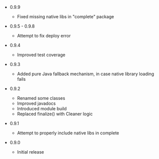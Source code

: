- 0.9.9
  - Fixed missing native libs in "complete" package 


- 0.9.5 - 0.9.8
  - Attempt to fix deploy error


- 0.9.4
  - Improved test coverage

 
- 0.9.3
  - Added pure Java fallback mechanism, in case native library loading fails 


- 0.9.2 
  - Renamed some classes
  - Improved javadocs
  - Introduced module build
  - Replaced finalize() with Cleaner logic


- 0.9.1
  - Attempt to properly include native libs in complete     


- 0.9.0
  - Initial release 